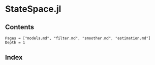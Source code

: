 # StateSpace.jl

## Contents

```@contents
Pages = ["models.md", "filter.md", "smoother.md", "estimation.md"]
Depth = 1
```

## Index

```@index
```
